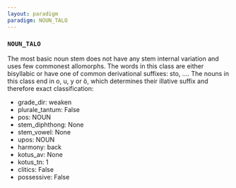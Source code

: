```yaml
---
layout: paradigm
paradigm: NOUN_TALO
---
```

### ` NOUN_TALO `

The most basic noun stem does not have any stem internal variation and uses few commonest allomorphs. The words in this class are either bisyllabic or have one of common derivational suffixes: sto, .... The nouns in this class end in o, u, y or ö, which determines their illative suffix and therefore exact classification:
* grade_dir: weaken
* plurale_tantum: False
* pos: NOUN
* stem_diphthong: None
* stem_vowel: None
* upos: NOUN
* harmony: back
* kotus_av: None
* kotus_tn: 1
* clitics: False
* possessive: False
